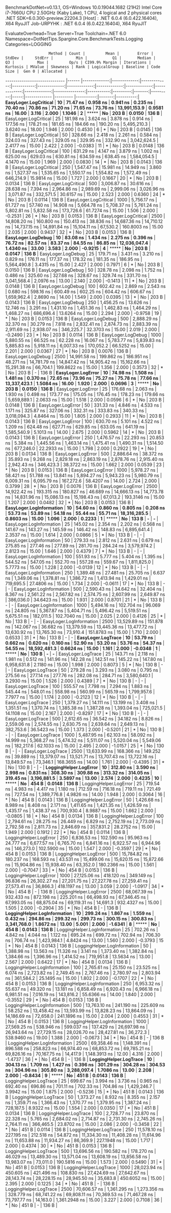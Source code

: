 
BenchmarkDotNet=v0.13.1, OS=Windows 10.0.19044.1682 (21H2)
Intel Core i7-7660U CPU 2.50GHz (Kaby Lake), 1 CPU, 4 logical and 2 physical cores
.NET SDK=6.0.300-preview.22204.3
  [Host]     : .NET 6.0.4 (6.0.422.16404), X64 RyuJIT
  Job-URPYHK : .NET 6.0.4 (6.0.422.16404), X64 RyuJIT

EvaluateOverhead=True  Server=True  Toolchain=.NET 6.0  
Namespace=DotNetTips.Spargine.Core.BenchmarkTests.Logging  Categories=LOGGING  

                       Method | Count |         Mean |        Error |       StdDev |     StdErr |          Min |           Q1 |       Median |           Q3 |          Max |         Op/s | CI99.9% Margin | Iterations | Kurtosis | MValue | Skewness | Rank | LogicalGroup | Baseline | Code Size |  Gen 0 | Allocated |
----------------------------- |------ |-------------:|-------------:|-------------:|-----------:|-------------:|-------------:|-------------:|-------------:|-------------:|-------------:|---------------:|-----------:|---------:|-------:|---------:|-----:|------------- |--------- |----------:|-------:|----------:|
        **EasyLoger.LogCritical** |    **10** |     **71.47 ns** |     **0.958 ns** |     **0.941 ns** |   **0.235 ns** |     **70.40 ns** |     **70.86 ns** |     **71.20 ns** |     **71.65 ns** |     **73.76 ns** | **13,991,153.9** |      **0.9581 ns** |      **16.00** |    **3.116** |  **2.000** |   **1.1046** |    **2** |            ***** |       **No** |     **203 B** | **0.0150** |     **136 B** |
        EasyLoger.LogCritical |    25 |    181.98 ns |     3.624 ns |     3.878 ns |   0.914 ns |    177.56 ns |    178.21 ns |    181.65 ns |    184.66 ns |    190.20 ns |  5,495,210.3 |      3.6240 ns |      18.00 |    1.946 |  2.000 |   0.4530 |    6 |            * |       No |     203 B | 0.0145 |     136 B |
        EasyLoger.LogCritical |    50 |    328.66 ns |     2.418 ns |     2.261 ns |   0.584 ns |    324.03 ns |    327.43 ns |    329.05 ns |    329.95 ns |    332.90 ns |  3,042,624.5 |      2.4177 ns |      15.00 |    2.422 |  2.000 |  -0.0383 |   11 |            * |       No |     203 B | 0.0148 |     136 B |
        EasyLoger.LogCritical |   100 |    631.29 ns |     4.147 ns |     3.879 ns |   1.002 ns |    625.00 ns |    629.03 ns |    630.81 ns |    634.59 ns |    638.45 ns |  1,584,054.5 |      4.1470 ns |      15.00 |    1.969 |  2.000 |   0.0830 |   14 |            * |       No |     203 B | 0.0143 |     136 B |
        EasyLoger.LogCritical |   250 |  1,547.47 ns |    15.981 ns |    14.949 ns |   3.860 ns |  1,527.37 ns |  1,535.65 ns |  1,550.17 ns |  1,554.82 ns |  1,572.49 ns |    646,214.9 |     15.9814 ns |      15.00 |    1.727 |  2.000 |   0.1667 |   20 |            * |       No |     203 B | 0.0134 |     136 B |
        EasyLoger.LogCritical |   500 |  3,006.87 ns |    30.616 ns |    28.638 ns |   7.394 ns |  2,964.86 ns |  2,989.69 ns |  2,999.06 ns |  3,026.96 ns |  3,071.87 ns |    332,571.5 |     30.6157 ns |      15.00 |    2.523 |  2.000 |   0.6360 |   24 |            * |       No |     203 B | 0.0114 |     136 B |
        EasyLoger.LogCritical |  1000 |  5,756.17 ns |    61.727 ns |    57.740 ns |  14.908 ns |  5,664.78 ns |  5,708.37 ns |  5,761.24 ns |  5,802.81 ns |  5,832.58 ns |    173,726.6 |     61.7274 ns |      15.00 |    1.506 |  2.000 |  -0.2531 |   26 |            * |       No |     203 B | 0.0153 |     136 B |
        EasyLoger.LogCritical |  2500 | 14,808.20 ns |   160.800 ns |   150.413 ns |  38.836 ns | 14,687.36 ns | 14,710.12 ns | 14,737.15 ns | 14,891.84 ns | 15,104.11 ns |     67,530.2 |    160.8003 ns |      15.00 |    2.035 |  2.000 |   0.9437 |   32 |            * |       No |     203 B | 0.0153 |     136 B |
           **EasyLoger.LogDebug** |    **10** |     **83.08 ns** |     **1.434 ns** |     **2.275 ns** |   **0.396 ns** |     **76.72 ns** |     **82.57 ns** |     **83.37 ns** |     **84.55 ns** |     **86.85 ns** | **12,036,047.4** |      **1.4340 ns** |      **33.00** |    **3.583** |  **2.000** |  **-0.9215** |    **4** |            ***** |       **No** |     **203 B** | **0.0147** |     **136 B** |
           EasyLoger.LogDebug |    25 |    179.71 ns |     3.431 ns |     3.210 ns |   0.829 ns |    176.11 ns |    177.37 ns |    178.32 ns |    181.35 ns |    186.95 ns |  5,564,490.8 |      3.4315 ns |      15.00 |    2.427 |  2.000 |   0.7971 |    6 |            * |       No |     203 B | 0.0150 |     136 B |
           EasyLoger.LogDebug |    50 |    328.78 ns |     2.098 ns |     1.752 ns |   0.486 ns |    325.60 ns |    327.68 ns |    328.67 ns |    329.74 ns |    331.70 ns |  3,041,568.4 |      2.0976 ns |      13.00 |    2.140 |  2.000 |  -0.1413 |   11 |            * |       No |     203 B | 0.0148 |     136 B |
           EasyLoger.LogDebug |   100 |    602.42 ns |     2.869 ns |     2.543 ns |   0.680 ns |    598.16 ns |    600.49 ns |    602.25 ns |    604.42 ns |    606.67 ns |  1,659,962.4 |      2.8690 ns |      14.00 |    1.549 |  2.000 |   0.0395 |   13 |            * |       No |     203 B | 0.0143 |     136 B |
           EasyLoger.LogDebug |   250 |  1,456.25 ns |    13.626 ns |    12.746 ns |   3.291 ns |  1,431.10 ns |  1,451.36 ns |  1,462.83 ns |  1,464.29 ns |  1,468.27 ns |    686,696.4 |     13.6264 ns |      15.00 |    2.294 |  2.000 |  -0.9758 |   19 |            * |       No |     203 B | 0.0153 |     136 B |
           EasyLoger.LogDebug |   500 |  2,888.29 ns |    32.370 ns |    30.279 ns |   7.818 ns |  2,832.41 ns |  2,874.73 ns |  2,883.39 ns |  2,911.69 ns |  2,938.07 ns |    346,225.7 |     32.3703 ns |      15.00 |    2.019 |  2.000 |  -0.2490 |   23 |            * |       No |     203 B | 0.0114 |     136 B |
           EasyLoger.LogDebug |  1000 |  5,880.55 ns |    66.525 ns |    62.228 ns |  16.067 ns |  5,783.77 ns |  5,839.83 ns |  5,885.83 ns |  5,918.11 ns |  6,007.33 ns |    170,052.2 |     66.5252 ns |      15.00 |    2.201 |  2.000 |   0.0367 |   27 |            * |       No |     203 B | 0.0076 |     136 B |
           EasyLoger.LogDebug |  2500 | 14,991.58 ns |   199.862 ns |   186.951 ns |  48.271 ns | 14,781.79 ns | 14,847.42 ns | 14,905.42 ns | 15,162.66 ns | 15,291.38 ns |     66,704.1 |    199.8622 ns |      15.00 |    1.356 |  2.000 |   0.3573 |   32 |            * |       No |     203 B |      - |     136 B |
           **EasyLoger.LogError** |    **10** |     **74.98 ns** |     **1.508 ns** |     **1.481 ns** |   **0.370 ns** |     **72.65 ns** |     **73.96 ns** |     **75.27 ns** |     **75.78 ns** |     **77.66 ns** | **13,337,423.1** |      **1.5084 ns** |      **16.00** |    **1.920** |  **2.000** |   **0.0696** |    **3** |            ***** |       **No** |     **203 B** | **0.0150** |     **136 B** |
           EasyLoger.LogError |    25 |    176.68 ns |     2.063 ns |     1.930 ns |   0.498 ns |    173.77 ns |    175.05 ns |    176.45 ns |    178.23 ns |    179.66 ns |  5,659,889.1 |      2.0633 ns |      15.00 |    1.518 |  2.000 |   0.0596 |    6 |            * |       No |     203 B | 0.0148 |     136 B |
           EasyLoger.LogError |    50 |    331.33 ns |     4.846 ns |     4.533 ns |   1.171 ns |    325.87 ns |    327.06 ns |    332.31 ns |    333.83 ns |    340.33 ns |  3,018,094.3 |      4.8464 ns |      15.00 |    1.805 |  2.000 |   0.2933 |   11 |            * |       No |     203 B | 0.0143 |     136 B |
           EasyLoger.LogError |   100 |    630.70 ns |     5.101 ns |     4.522 ns |   1.209 ns |    624.48 ns |    627.71 ns |    629.85 ns |    633.05 ns |    641.19 ns |  1,585,540.9 |      5.1013 ns |      14.00 |    2.675 |  2.000 |   0.5962 |   14 |            * |       No |     203 B | 0.0143 |     136 B |
           EasyLoger.LogError |   250 |  1,476.57 ns |    22.293 ns |    20.853 ns |   5.384 ns |  1,445.56 ns |  1,463.14 ns |  1,475.41 ns |  1,490.31 ns |  1,514.50 ns |    677,246.0 |     22.2933 ns |      15.00 |    1.798 |  2.000 |   0.2922 |   19 |            * |       No |     203 B | 0.0134 |     136 B |
           EasyLoger.LogError |   500 |  2,886.64 ns |    38.372 ns |    35.893 ns |   9.268 ns |  2,829.18 ns |  2,863.19 ns |  2,878.76 ns |  2,915.40 ns |  2,942.43 ns |    346,423.3 |     38.3722 ns |      15.00 |    1.662 |  2.000 |   0.0539 |   23 |            * |       No |     203 B | 0.0153 |     136 B |
           EasyLoger.LogError |  1000 |  5,978.27 ns |    58.421 ns |    51.788 ns |  13.841 ns |  5,894.27 ns |  5,943.23 ns |  5,980.79 ns |  6,009.31 ns |  6,095.79 ns |    167,272.6 |     58.4207 ns |      14.00 |    2.724 |  2.000 |   0.3799 |   28 |            * |       No |     203 B | 0.0076 |     136 B |
           EasyLoger.LogError |  2500 | 14,922.42 ns |   193.315 ns |   180.827 ns |  46.689 ns | 14,666.13 ns | 14,773.78 ns | 14,831.96 ns | 15,086.13 ns | 15,198.43 ns |     67,013.2 |    193.3146 ns |      15.00 |    1.207 |  2.000 |   0.0482 |   32 |            * |       No |     203 B | 0.0153 |     136 B |
     **EasyLoger.LogInformation** |    **10** |     **54.60 ns** |     **0.860 ns** |     **0.805 ns** |   **0.208 ns** |     **53.73 ns** |     **53.89 ns** |     **54.18 ns** |     **55.44 ns** |     **55.71 ns** | **18,316,285.5** |      **0.8603 ns** |      **15.00** |    **1.096** |  **2.000** |   **0.2233** |    **1** |            ***** |       **No** |     **133 B** |      **-** |         **-** |
     EasyLoger.LogInformation |    25 |    145.02 ns |     2.354 ns |     2.202 ns |   0.568 ns |    141.67 ns |    143.27 ns |    145.59 ns |    146.42 ns |    148.83 ns |  6,895,641.4 |      2.3537 ns |      15.00 |    1.614 |  2.000 |   0.0866 |    5 |            * |       No |     133 B |      - |         - |
     EasyLoger.LogInformation |    50 |    279.33 ns |     2.812 ns |     2.631 ns |   0.679 ns |    275.85 ns |    277.46 ns |    277.89 ns |    281.70 ns |    284.24 ns |  3,579,974.2 |      2.8123 ns |      15.00 |    1.646 |  2.000 |   0.4379 |    7 |            * |       No |     133 B |      - |         - |
     EasyLoger.LogInformation |   100 |    551.93 ns |     5.777 ns |     5.404 ns |   1.395 ns |    544.52 ns |    547.05 ns |    552.70 ns |    557.28 ns |    559.67 ns |  1,811,825.0 |      5.7773 ns |      15.00 |    1.228 |  2.000 |  -0.0139 |   12 |            * |       No |     133 B |      - |         - |
     EasyLoger.LogInformation |   250 |  1,389.48 ns |    27.481 ns |    25.705 ns |   6.637 ns |  1,349.06 ns |  1,378.81 ns |  1,386.72 ns |  1,413.94 ns |  1,429.01 ns |    719,695.5 |     27.4806 ns |      15.00 |    1.734 |  2.000 |  -0.0611 |   17 |            * |       No |     133 B |      - |         - |
     EasyLoger.LogInformation |   500 |  2,590.43 ns |    34.642 ns |    32.404 ns |   8.367 ns |  2,561.22 ns |  2,567.82 ns |  2,574.75 ns |  2,607.99 ns |  2,649.87 ns |    386,036.0 |     34.6423 ns |      15.00 |    1.931 |  2.000 |   0.8701 |   21 |            * |       No |     133 B |      - |         - |
     EasyLoger.LogInformation |  1000 |  5,494.16 ns |   102.704 ns |    96.069 ns |  24.805 ns |  5,367.87 ns |  5,404.71 ns |  5,496.42 ns |  5,519.51 ns |  5,675.51 ns |    182,011.5 |    102.7040 ns |      15.00 |    2.025 |  2.000 |   0.4126 |   25 |            * |       No |     133 B |      - |         - |
     EasyLoger.LogInformation |  2500 | 13,529.89 ns |   151.878 ns |   142.067 ns |  36.682 ns | 13,379.59 ns | 13,445.36 ns | 13,477.72 ns | 13,630.92 ns | 13,765.30 ns |     73,910.4 |    151.8783 ns |      15.00 |    1.710 |  2.000 |   0.6533 |   31 |            * |       No |     133 B |      - |         - |
           **EasyLoger.LogTrace** |    **10** |     **53.79 ns** |     **0.662 ns** |     **0.620 ns** |   **0.160 ns** |     **52.90 ns** |     **53.20 ns** |     **53.76 ns** |     **54.37 ns** |     **54.55 ns** | **18,592,481.3** |      **0.6624 ns** |      **15.00** |    **1.161** |  **2.000** |  **-0.0348** |    **1** |            ***** |       **No** |     **130 B** |      **-** |         **-** |
           EasyLoger.LogTrace |    25 |    143.71 ns |     2.118 ns |     1.981 ns |   0.512 ns |    141.96 ns |    142.28 ns |    142.51 ns |    145.22 ns |    147.80 ns |  6,958,631.8 |      2.1180 ns |      15.00 |    1.998 |  2.000 |   0.8073 |    5 |            * |       No |     130 B |      - |         - |
           EasyLoger.LogTrace |    50 |    279.28 ns |     3.293 ns |     3.080 ns |   0.795 ns |    275.56 ns |    277.14 ns |    277.76 ns |    282.08 ns |    284.71 ns |  3,580,640.1 |      3.2930 ns |      15.00 |    1.526 |  2.000 |   0.4389 |    7 |            * |       No |     130 B |      - |         - |
           EasyLoger.LogTrace |   100 |    555.57 ns |     7.798 ns |     7.294 ns |   1.883 ns |    545.44 ns |    548.01 ns |    558.98 ns |    560.99 ns |    565.19 ns |  1,799,957.6 |      7.7977 ns |      15.00 |    1.174 |  2.000 |  -0.2123 |   12 |            * |       No |     130 B |      - |         - |
           EasyLoger.LogTrace |   250 |  1,379.27 ns |    14.111 ns |    13.199 ns |   3.408 ns |  1,351.51 ns |  1,370.74 ns |  1,385.38 ns |  1,387.28 ns |  1,393.04 ns |    725,021.5 |     14.1108 ns |      15.00 |    2.167 |  2.000 |  -0.8297 |   17 |            * |       No |     130 B |      - |         - |
           EasyLoger.LogTrace |   500 |  2,612.65 ns |    36.542 ns |    34.182 ns |   8.826 ns |  2,559.06 ns |  2,574.55 ns |  2,630.75 ns |  2,639.64 ns |  2,649.13 ns |    382,753.6 |     36.5423 ns |      15.00 |    1.373 |  2.000 |  -0.5201 |   21 |            * |       No |     130 B |      - |         - |
           EasyLoger.LogTrace |  1000 |  5,487.95 ns |    62.103 ns |    58.092 ns |  14.999 ns |  5,368.27 ns |  5,474.32 ns |  5,511.07 ns |  5,520.04 ns |  5,549.06 ns |    182,217.6 |     62.1033 ns |      15.00 |    2.495 |  2.000 |  -1.0157 |   25 |            * |       No |     130 B |      - |         - |
           EasyLoger.LogTrace |  2500 | 13,633.99 ns |   168.366 ns |   149.252 ns |  39.889 ns | 13,379.07 ns | 13,521.71 ns | 13,707.43 ns | 13,722.16 ns | 13,849.57 ns |     73,346.1 |    168.3655 ns |      14.00 |    1.761 |  2.000 |  -0.4395 |   31 |            * |       No |     130 B |      - |         - |
       **LoggingHelper.LogError** |    **10** |    **312.80 ns** |     **3.590 ns** |     **2.998 ns** |   **0.831 ns** |    **308.30 ns** |    **309.88 ns** |    **313.32 ns** |    **314.05 ns** |    **319.45 ns** |  **3,196,881.5** |      **3.5897 ns** |      **13.00** |    **2.574** |  **2.000** |   **0.4235** |   **10** |            ***** |       **No** |     **454 B** | **0.0148** |     **136 B** |
       LoggingHelper.LogError |    25 |    719.54 ns |     4.983 ns |     4.417 ns |   1.180 ns |    712.59 ns |    716.18 ns |    719.11 ns |    721.49 ns |    727.54 ns |  1,389,776.8 |      4.9826 ns |      14.00 |    1.948 |  2.000 |   0.3064 |   16 |            * |       No |     454 B | 0.0143 |     136 B |
       LoggingHelper.LogError |    50 |  1,426.68 ns |     8.989 ns |     8.408 ns |   2.171 ns |  1,411.65 ns |  1,421.35 ns |  1,426.59 ns |  1,435.17 ns |  1,438.37 ns |    700,930.4 |      8.9887 ns |      15.00 |    1.662 |  2.000 |  -0.0805 |   18 |            * |       No |     454 B | 0.0134 |     136 B |
       LoggingHelper.LogError |   100 |  2,794.61 ns |    28.275 ns |    26.449 ns |   6.829 ns |  2,752.19 ns |  2,773.09 ns |  2,792.58 ns |  2,811.73 ns |  2,846.69 ns |    357,831.2 |     28.2752 ns |      15.00 |    1.949 |  2.000 |   0.1912 |   22 |            * |       No |     454 B | 0.0114 |     136 B |
       LoggingHelper.LogError |   250 |  6,836.53 ns |   102.590 ns |    95.963 ns |  24.777 ns |  6,677.57 ns |  6,765.70 ns |  6,841.16 ns |  6,922.57 ns |  6,944.96 ns |    146,273.0 |    102.5900 ns |      15.00 |    1.547 |  2.000 |  -0.3597 |   29 |            * |       No |     454 B | 0.0153 |     136 B |
       LoggingHelper.LogError |   500 | 15,784.82 ns |   180.237 ns |   168.593 ns |  43.531 ns | 15,499.06 ns | 15,620.15 ns | 15,872.66 ns | 15,904.86 ns | 15,938.40 ns |     63,352.0 |    180.2366 ns |      15.00 |    1.561 |  2.000 |  -0.7047 |   33 |            * |       No |     454 B | 0.0153 |     136 B |
       LoggingHelper.LogError |  1000 | 27,125.06 ns |   418.120 ns |   349.149 ns |  96.836 ns | 26,302.27 ns | 27,201.75 ns | 27,227.78 ns | 27,259.41 ns | 27,573.41 ns |     36,866.3 |    418.1197 ns |      13.00 |    3.059 |  2.000 |  -1.0917 |   34 |            * |       No |     454 B |      - |     136 B |
       LoggingHelper.LogError |  2500 | 68,067.39 ns |   932.433 ns |   872.198 ns | 225.201 ns | 66,498.93 ns | 67,346.45 ns | 67,993.05 ns | 68,875.04 ns | 69,119.31 ns |     14,691.3 |    932.4327 ns |      15.00 |    1.505 |  2.000 |  -0.2904 |   35 |            * |       No |     454 B |      - |     136 B |
 **LoggingHelper.LogInformation** |    **10** |    **299.24 ns** |     **1.867 ns** |     **1.559 ns** |   **0.432 ns** |    **294.86 ns** |    **299.32 ns** |    **299.73 ns** |    **300.15 ns** |    **300.83 ns** |  **3,341,768.0** |      **1.8672 ns** |      **13.00** |    **5.001** |  **2.000** |  **-1.6341** |    **8** |            ***** |       **No** |     **454 B** | **0.0143** |     **136 B** |
 LoggingHelper.LogInformation |    25 |    702.26 ns |     4.842 ns |     4.044 ns |   1.122 ns |    695.24 ns |    699.72 ns |    702.94 ns |    706.30 ns |    706.74 ns |  1,423,984.1 |      4.8424 ns |      13.00 |    1.560 |  2.000 |  -0.3793 |   15 |            * |       No |     454 B | 0.0143 |     136 B |
 LoggingHelper.LogInformation |    50 |  1,388.98 ns |    13.563 ns |    11.326 ns |   3.141 ns |  1,373.40 ns |  1,382.84 ns |  1,384.66 ns |  1,396.96 ns |  1,414.52 ns |    719,951.8 |     13.5634 ns |      13.00 |    2.567 |  2.000 |   0.6422 |   17 |            * |       No |     454 B | 0.0134 |     136 B |
 LoggingHelper.LogInformation |   100 |  2,765.61 ns |    25.150 ns |    23.525 ns |   6.074 ns |  2,723.82 ns |  2,749.45 ns |  2,767.46 ns |  2,780.97 ns |  2,803.94 ns |    361,584.2 |     25.1495 ns |      15.00 |    1.802 |  2.000 |  -0.1707 |   22 |            * |       No |     454 B | 0.0153 |     136 B |
 LoggingHelper.LogInformation |   250 |  6,953.32 ns |    55.637 ns |    49.320 ns |  13.181 ns |  6,858.49 ns |  6,920.43 ns |  6,966.18 ns |  6,981.51 ns |  7,016.19 ns |    143,816.2 |     55.6366 ns |      14.00 |    1.840 |  2.000 |  -0.3552 |   29 |            * |       No |     454 B | 0.0153 |     136 B |
 LoggingHelper.LogInformation |   500 | 13,763.10 ns |   241.190 ns |   225.609 ns |  58.252 ns | 13,458.42 ns | 13,593.99 ns | 13,828.23 ns | 13,864.09 ns | 14,186.69 ns |     72,658.0 |    241.1896 ns |      15.00 |    2.004 |  2.000 |   0.4553 |   31 |            * |       No |     454 B | 0.0153 |     136 B |
 LoggingHelper.LogInformation |  1000 | 27,569.25 ns |   538.946 ns |   599.037 ns | 137.429 ns | 26,697.98 ns | 26,943.64 ns | 27,729.15 ns | 28,026.70 ns | 28,427.81 ns |     36,272.3 |    538.9460 ns |      19.00 |    1.388 |  2.000 |  -0.0673 |   34 |            * |       No |     454 B |      - |     136 B |
 LoggingHelper.LogInformation |  2500 | 69,358.46 ns | 1,148.391 ns |   896.588 ns | 258.823 ns | 66,974.40 ns | 68,853.72 ns | 69,785.21 ns | 69,826.16 ns | 70,167.75 ns |     14,417.9 |  1,148.3913 ns |      12.00 |    4.316 |  2.000 |  -1.4737 |   36 |            * |       No |     454 B |      - |     136 B |
       **LoggingHelper.LogTrace** |    **10** |    **304.13 ns** |     **1.709 ns** |     **1.427 ns** |   **0.396 ns** |    **301.29 ns** |    **304.28 ns** |    **304.53 ns** |    **304.96 ns** |    **305.80 ns** |  **3,288,097.4** |      **1.7086 ns** |      **13.00** |    **2.208** |  **2.000** |  **-0.8434** |    **9** |            ***** |       **No** |     **451 B** | **0.0143** |     **136 B** |
       LoggingHelper.LogTrace |    25 |    699.67 ns |     3.994 ns |     3.736 ns |   0.965 ns |    692.40 ns |    696.86 ns |    701.11 ns |    702.33 ns |    704.86 ns |  1,429,246.7 |      3.9942 ns |      15.00 |    1.875 |  2.000 |  -0.5236 |   15 |            * |       No |     451 B | 0.0143 |     136 B |
       LoggingHelper.LogTrace |    50 |  1,373.27 ns |     8.932 ns |     8.355 ns |   2.157 ns |  1,359.71 ns |  1,366.43 ns |  1,370.77 ns |  1,379.95 ns |  1,387.24 ns |    728,187.5 |      8.9322 ns |      15.00 |    1.554 |  2.000 |   0.0350 |   17 |            * |       No |     451 B | 0.0134 |     136 B |
       LoggingHelper.LogTrace |   100 |  2,728.77 ns |    23.870 ns |    22.328 ns |   5.765 ns |  2,684.02 ns |  2,714.87 ns |  2,731.30 ns |  2,745.26 ns |  2,764.11 ns |    366,465.5 |     23.8702 ns |      15.00 |    2.086 |  2.000 |  -0.3458 |   22 |            * |       No |     451 B | 0.0114 |     136 B |
       LoggingHelper.LogTrace |   250 | 11,578.10 ns |   227.195 ns |   212.518 ns |  54.872 ns | 11,334.30 ns | 11,408.28 ns | 11,614.96 ns | 11,653.88 ns | 11,934.27 ns |     86,369.9 |    227.1948 ns |      15.00 |    1.717 |  2.000 |   0.4374 |   30 |            * |       No |     451 B | 0.0153 |     136 B |
       LoggingHelper.LogTrace |   500 | 13,696.56 ns |   190.582 ns |   178.270 ns |  46.029 ns | 13,489.30 ns | 13,571.04 ns | 13,608.19 ns | 13,856.58 ns | 13,983.07 ns |     73,011.0 |    190.5816 ns |      15.00 |    1.573 |  2.000 |   0.5490 |   31 |            * |       No |     451 B | 0.0153 |     136 B |
       LoggingHelper.LogTrace |  1000 | 28,023.94 ns |   450.605 ns |   421.496 ns | 108.830 ns | 27,424.69 ns | 27,642.67 ns | 28,143.74 ns | 28,228.15 ns | 28,945.50 ns |     35,683.8 |    450.6052 ns |      15.00 |    2.395 |  2.000 |   0.1225 |   34 |            * |       No |     451 B |      - |     136 B |
       LoggingHelper.LogTrace |  2500 | 70,606.57 ns | 1,361.295 ns | 1,273.356 ns | 328.779 ns | 68,741.22 ns | 69,808.11 ns | 70,369.53 ns | 71,467.28 ns | 73,797.77 ns |     14,163.0 |  1,361.2948 ns |      15.00 |    3.227 |  2.000 |   0.7108 |   36 |            * |       No |     451 B |      - |     136 B |
